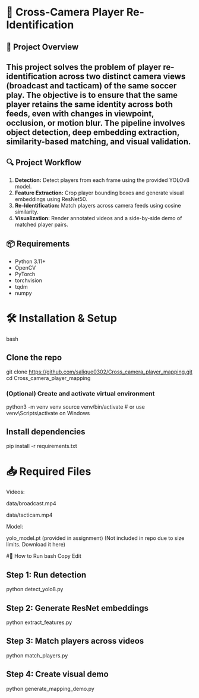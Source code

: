 # 📌 Cross-Camera Player Re-Identification


## 🧾 Project Overview

This project solves the problem of player re-identification across two distinct camera views (broadcast and tacticam) of the same soccer play. The objective is to ensure that the same player retains the same identity across both feeds, even with changes in viewpoint, occlusion, or motion blur. The pipeline involves object detection, deep embedding extraction, similarity-based matching, and visual validation.
---

## 🔍 Project Workflow

1. **Detection:** Detect players from each frame using the provided YOLOv8 model.
2. **Feature Extraction:** Crop player bounding boxes and generate visual embeddings using ResNet50.
3. **Re-Identification:** Match players across camera feeds using cosine similarity.
4. **Visualization:** Render annotated videos and a side-by-side demo of matched player pairs.


## 📦 Requirements

- Python 3.11+
- OpenCV
- PyTorch
- torchvision
- tqdm
- numpy


# 🛠️ Installation & Setup

bash
## Clone the repo
git clone https://github.com/salique0302/Cross_camera_player_mapping.git
cd Cross_camera_player_mapping

### (Optional) Create and activate virtual environment
python3 -m venv venv
source venv/bin/activate  # or use venv\Scripts\activate on Windows

## Install dependencies
pip install -r requirements.txt

# 📥 Required Files
Videos:

data/broadcast.mp4

data/tacticam.mp4

Model:

yolo_model.pt (provided in assignment)
(Not included in repo due to size limits. Download it here)

#🚀 How to Run
bash
Copy
Edit
## Step 1: Run detection
python detect_yolo8.py

## Step 2: Generate ResNet embeddings
python extract_features.py

## Step 3: Match players across videos
python match_players.py

## Step 4: Create visual demo
python generate_mapping_demo.py

